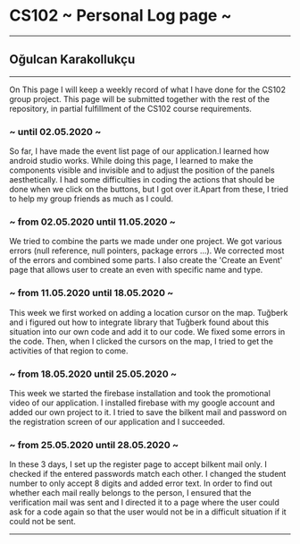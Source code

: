 # CS102 ~ Personal Log page ~
****
## Oğulcan Karakollukçu
****

On This page I will keep a weekly record of what I have done for the CS102 group project. This page will be submitted together with the rest of the repository, in partial fulfillment of the CS102 course requirements.

### ~ until 02.05.2020 ~
So far, I have made the event list page of our application.I learned how android studio works. While doing this page, I learned to make the components visible and invisible and to adjust the position of the panels aesthetically.
I had some difficulties in coding the actions that should be done when we click on the buttons, but I got over it.Apart from these, I tried to help my group friends as much as I could.

### ~ from 02.05.2020 until 11.05.2020 ~
We tried to combine the parts we made under one project. We got various errors (null reference, null pointers, package errors ...). We corrected most of the errors and combined some parts. I also create the 'Create an Event' page that allows user to create an even with specific name and type.

### ~ from 11.05.2020 until 18.05.2020 ~
This week we first worked on adding a location cursor on the map. Tuğberk and i figured out how to integrate library that Tuğberk found about this situation into our own code and add it to our code. We fixed some errors in the code. Then, when I clicked the cursors on the map, I tried to get the activities of that region to come.

### ~ from 18.05.2020 until 25.05.2020 ~
This week we started the firebase installation and took the promotional video of our application. I installed firebase with my google account and added our own project to it. I tried to save the bilkent mail and password on the registration screen of our application and I succeeded.
### ~ from 25.05.2020 until 28.05.2020 ~
In these 3 days, I set up the register page to accept bilkent mail only. I checked if the entered passwords match each other. I changed the student number to only accept 8 digits and added error text. In order to find out whether each mail really belongs to the person, I ensured that the verification mail was sent and I directed it to a page where the user could ask for a code again so that the user would not be in a difficult situation if it could not be sent.
****
